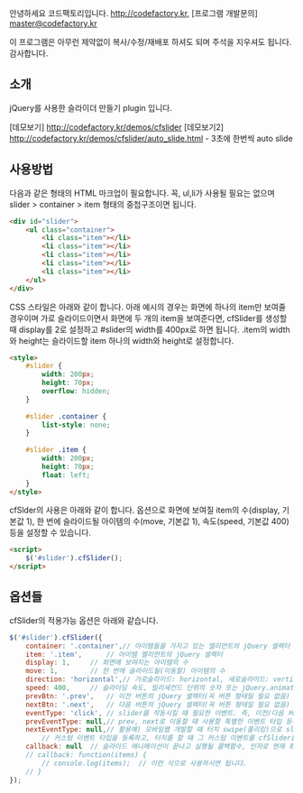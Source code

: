 안녕하세요 코드팩토리입니다. http://codefactory.kr, [프로그램 개발문의] master@codefactory.kr

이 프로그램은 아무런 제약없이 복사/수정/재배포 하셔도 되며 주석을 지우셔도 됩니다.
감사합니다.

## 소개
jQuery를 사용한 슬라이더 만들기 plugin 입니다.

[데모보기] http://codefactory.kr/demos/cfslider
[데모보기2] http://codefactory.kr/demos/cfslider/auto_slide.html - 3초에 한번씩 auto slide


## 사용방법
다음과 같은 형태의 HTML 마크업이 필요합니다. 꼭, ul,li가 사용될 필요는 없으며
slider > container > item 형태의 중첩구조이면 됩니다.

```html
<div id="slider">
	<ul class="container">
		<li class="item"></li>
		<li class="item"></li>
		<li class="item"></li>
		<li class="item"></li>
		<li class="item"></li>
	</ul>
</div>
```


CSS 스타일은 아래와 같이 합니다. 아래 예시의 경우는 화면에 하나의 item만 보여줄 경우이며
가로 슬라이드이면서 화면에 두 개의 item을 보여준다면, cfSlider를 생성할 때 display를 2로
설정하고 #slider의 width를 400px로 하면 됩니다.
.item의 width와 height는 슬라이드할 item 하나의 width와 height로 설정합니다.

``` html
<style>
	#slider {
		width: 200px;
		height: 70px;
		overflow: hidden;
	}
	
	#slider .container {
		list-style: none;
	}
	
	#slider .item {
		width: 200px;
		height: 70px;
		float: left;
	}
</style>
```


cfSlder의 사용은 아래와 같이 합니다. 옵션으로 화면에 보여질 item의 수(display, 기본값 1),
한 번에 슬라이드될 아이템의 수(move, 기본값 1), 속도(speed, 기본값 400) 등을 설정할 수 있습니다.

```html
<script>
	$('#slider').cfSlider();
</script>
```


## 옵션들
cfSlider의 적용가능 옵션은 아래와 같습니다.

```js
$('#slider').cfSlider({
	container: '.container',// 아이템들을 가지고 있는 엘리먼트의 jQuery 셀렉터
	item: '.item',		// 아이템 엘리먼트의 jQuery 셀렉터
	display: 1,		// 화면에 보여지는 아이템의 수
	move: 1,		// 한 번에 슬라이드될(이동할) 아이템의 수
	direction: 'horizontal',// 가로슬라이드: horizontal, 세로슬라이드: vertical
	speed: 400,		// 슬라이딩 속도, 밀리세컨드 단위의 숫자 또는 jQuery.animate()에 사용가능한 'slow', 'fast' 등
	prevBtn: '.prev',	// 이전 버튼의 jQuery 셀렉터(꼭 버튼 형태일 필요 없음)
	nextBtn: '.next',	// 다음 버튼의 jQuery 셀렉터(꼭 버튼 형태일 필요 없음)
	eventType: 'click',	// slider를 작동시킬 때 필요한 이벤트. 즉, 이전/다음 버튼에 이 이벤트가 발생하면 slider 작동
	prevEventType: null,// prev, next로 이동할 때 사용할 특별한 이벤트 타입 등록
	nextEventType: null,// 활용예) 모바일웹 개발할 때 터치 swipe(플리킹)으로 slider를 작동시키고 싶으면 이 자리에 적절한
		// 커스텀 이벤트 타입을 등록하고, 터치를 할 때 그 커스텀 이벤트를 cfSlider를 실행시킬 엘리먼트에서 발생시키면 됨
	callback: null	// 슬라이드 애니메이션이 끝나고 실행될 콜백함수, 인자로 현재 화면에 보이고 있는 아이템들의 DOM객체를 받게 됨
	// callback: function(items) {
		// console.log(items);	// 이런 식으로 사용하시면 됩니다.
	// }
});
```
